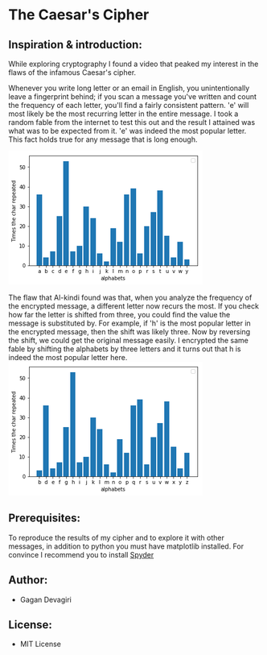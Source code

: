 ﻿

# The Caesar's Cipher

## Inspiration & introduction:
While exploring cryptography I found a video that peaked my interest in the flaws of the infamous Caesar's cipher. 

Whenever you write long letter or an email in English, you unintentionally leave a fingerprint behind; if you scan a message you've written and count the frequency of each letter, you'll find a fairly consistent pattern. 'e' will most likely be the most recurring letter in the entire message. I took a random fable from the internet to test this out and the result I attained was what was to be expected from it. 'e' was indeed the most popular letter. This fact holds true for any message that is long enough.

![E](https://github.com/Gagan-Devagiri/caesar-cipher/blob/master/result-analysis/english-alphabet-fingerprint.png)

The flaw that Al-kindi found was that, when you analyze the frequency of the encrypted message, a different letter now recurs the most. If you check how far the letter is shifted from three, you could find the value the message is substituted by. For example, if 'h' is the most popular letter in the encrypted message, then the shift was likely three. Now by reversing the shift, we could get the original message easily. I encrypted the same fable by shifting the alphabets by three letters and it turns out that h is indeed the most popular letter here. 
![h](https://github.com/Gagan-Devagiri/caesar-cipher/blob/master/result-analysis/substituted%20by%20two.png)


## Prerequisites:

To reproduce the results of my cipher and to explore it with other messages, in addition to python you must have matplotlib installed. For convince I recommend you to install [Spyder](https://www.spyder-ide.org/)

## Author:
 - Gagan Devagiri

## License:
- MIT License

